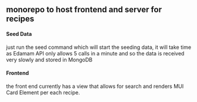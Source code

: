 ## monorepo to host frontend and server for recipes

#### Seed Data

just run the seed command which will start the seeding data,
it will take time as Edamam API only allows 5 calls in a minute
and so the data is received very slowly and stored in MongoDB

#### Frontend

the front end currently has a view that allows for search and
renders MUI Card Element per each recipe.   
